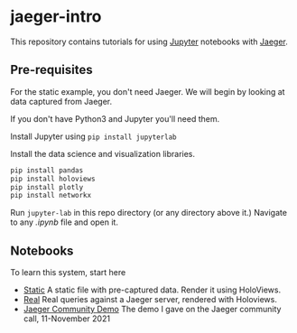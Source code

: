 # jaeger-intro

This repository contains tutorials for using [Jupyter](https://jupyter.org/) notebooks with
[Jaeger](https://www.jaegertracing.io/).

## Pre-requisites

For the static example, you don't need Jaeger.  We will begin by looking at
data captured from Jaeger.

If you don't have Python3 and Jupyter you'll need them.

Install Jupyter using `pip install jupyterlab`

Install the data science and visualization libraries.

```Bash
pip install pandas
pip install holoviews
pip install plotly
pip install networkx
```

Run `jupyter-lab` in this repo directory (or any directory above it.)
Navigate to any _.ipynb_ file and open it.

## Notebooks

To learn this system, start here

- [Static](static.ipynb) A static file with pre-captured data.  Render it using HoloViews.
- [Real](real.ipynb) Real queries against a Jaeger server, rendered with Holoviews.
- [Jaeger Community Demo](august-demo.ipynb) The demo I gave on the Jaeger community call, 11-November 2021

